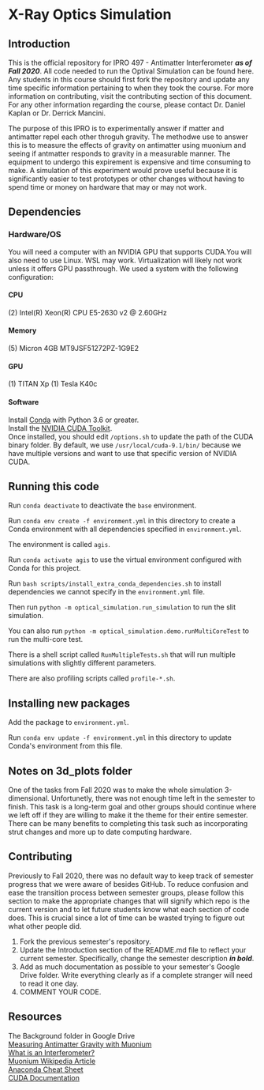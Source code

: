 # X-Ray Optics Simulation

## Introduction
This is the official repository for IPRO 497 - Antimatter Interferometer ***as of Fall 2020***. All code needed to run the Optival Simulation can be found here. Any students in this course should first fork the repository and update any time specific information pertaining to when they took the course. For more information on contributing, visit the contributing section of this document. For any other information regarding the course, please contact Dr. Daniel Kaplan or Dr. Derrick Mancini.

The purpose of this IPRO is to experimentally answer if matter and antimatter repel each other throguh gravity. The methodwe use to answer this is to measure the effects of gravity on antimatter using muonium and seeing if antmatter responds to gravity in a measurable manner. The equipment to undergo this expirement is expensive and time consuming to make. A simulation of this experiment would prove useful because it is significantly easier to test prototypes or other changes without having to spend time or money on hardware that may or may not work.

## Dependencies

### Hardware/OS

You will need a computer with an NVIDIA GPU that supports CUDA.You will also need to use Linux. WSL may work. Virtualization will likely not work unless it offers GPU passthrough. We used a system with the following configuration:

#### CPU
(2) Intel(R) Xeon(R) CPU E5-2630 v2 @ 2.60GHz

#### Memory
(5) Micron 4GB MT9JSF51272PZ-1G9E2

#### GPU
(1) TITAN Xp
(1) Tesla K40c

#### Software

Install [Conda](https://docs.conda.io/en/latest/) with Python 3.6 or greater.  
Install the [NVIDIA CUDA Toolkit](https://docs.nvidia.com/cuda/cuda-installation-guide-linux/index.html).  
Once installed, you should edit `/options.sh` to update the path of the CUDA binary folder. By default, we use `/usr/local/cuda-9.1/bin/` because we have multiple versions and want to use that specific version of NVIDIA CUDA.

## Running this code

Run `conda deactivate` to deactivate the `base` environment.

Run `conda env create -f environment.yml` in this directory to create a Conda environment with all dependencies specified in `environment.yml`.

The environment is called `agis`.

Run `conda activate agis` to use the virtual environment configured with Conda for this project.

Run `bash scripts/install_extra_conda_dependencies.sh` to install dependencies we cannot specify in the `environment.yml` file.

Then run `python -m optical_simulation.run_simulation` to run the slit simulation.

You can also run `python -m optical_simulation.demo.runMultiCoreTest` to run the multi-core test.

There is a shell script called `RunMultipleTests.sh` that will run multiple simulations with slightly different parameters.

There are also profiling scripts called `profile-*.sh`.

## Installing new packages

Add the package to `environment.yml`.

Run `conda env update -f environment.yml` in this directory to update Conda's environment from this file.

## Notes on 3d_plots folder
One of the tasks from Fall 2020 was to make the whole simulation 3-dimensional. Unfortunetly, there was not enough time left in the semester to finish. This task is a long-term goal and other groups should continue where we left off if they are willing to make it the theme for their entire semester. There can be many benefits to completing this task such as incorporating strut changes and more up to date computing hardware.

## Contributing
Previously to Fall 2020, there was no default way to keep track of semester progress that we were aware of besides GitHub. To reduce confusion and ease the transition process between semester groups, please follow this section to make the appropriate changes that will signify which repo is the current version and to let future students know what each section of code does. This is crucial since a lot of time can be wasted trying to figure out what other people did. 

1. Fork the previous semester's repository.
2. Update the Introduction section of the README.md file to reflect your current semester. Specifically, change the semester description ***in bold***.
3. Add as much documentation as possible to your semester's Google Drive folder. Write everything clearly as if a complete stranger will need to read it one day.
4. COMMENT YOUR CODE.

## Resources
The Background folder in Google Drive  
[Measuring Antimatter Gravity with Muonium](https://www.epj-conferences.org/articles/epjconf/pdf/2015/14/epjconf_icnfp2014_05008.pdf)  
[What is an Interferometer?](https://www.ligo.caltech.edu/page/what-is-interferometer)  
[Muonium Wikipedia Article](https://en.wikipedia.org/wiki/Muonium)  
[Anaconda Cheat Sheet](https://docs.conda.io/projects/conda/en/4.6.0/_downloads/52a95608c49671267e40c689e0bc00ca/conda-cheatsheet.pdf)  
[CUDA Documentation](https://docs.nvidia.com/cuda/)  
